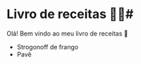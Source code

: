 # Livro de receitas :man_cook:#

Olá! Bem vindo ao meu livro de receitas :clap:

- Strogonoff de frango
- Pavê